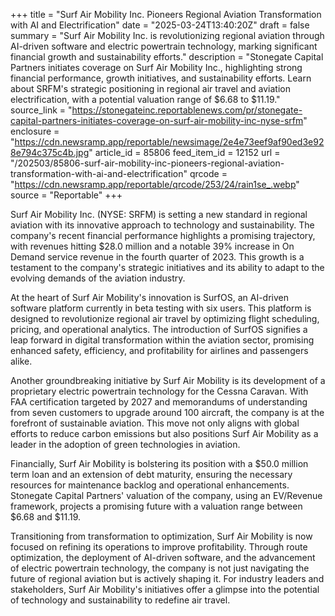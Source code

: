 +++
title = "Surf Air Mobility Inc. Pioneers Regional Aviation Transformation with AI and Electrification"
date = "2025-03-24T13:40:20Z"
draft = false
summary = "Surf Air Mobility Inc. is revolutionizing regional aviation through AI-driven software and electric powertrain technology, marking significant financial growth and sustainability efforts."
description = "Stonegate Capital Partners initiates coverage on Surf Air Mobility Inc., highlighting strong financial performance, growth initiatives, and sustainability efforts. Learn about SRFM's strategic positioning in regional air travel and aviation electrification, with a potential valuation range of $6.68 to $11.19."
source_link = "https://stonegateinc.reportablenews.com/pr/stonegate-capital-partners-initiates-coverage-on-surf-air-mobility-inc-nyse-srfm"
enclosure = "https://cdn.newsramp.app/reportable/newsimage/2e4e73eef9af90ed3e928e794c375c4b.jpg"
article_id = 85806
feed_item_id = 12152
url = "/202503/85806-surf-air-mobility-inc-pioneers-regional-aviation-transformation-with-ai-and-electrification"
qrcode = "https://cdn.newsramp.app/reportable/qrcode/253/24/rain1se_.webp"
source = "Reportable"
+++

<p>Surf Air Mobility Inc. (NYSE: SRFM) is setting a new standard in regional aviation with its innovative approach to technology and sustainability. The company's recent financial performance highlights a promising trajectory, with revenues hitting $28.0 million and a notable 39% increase in On Demand service revenue in the fourth quarter of 2023. This growth is a testament to the company's strategic initiatives and its ability to adapt to the evolving demands of the aviation industry.</p><p>At the heart of Surf Air Mobility's innovation is SurfOS, an AI-driven software platform currently in beta testing with six users. This platform is designed to revolutionize regional air travel by optimizing flight scheduling, pricing, and operational analytics. The introduction of SurfOS signifies a leap forward in digital transformation within the aviation sector, promising enhanced safety, efficiency, and profitability for airlines and passengers alike.</p><p>Another groundbreaking initiative by Surf Air Mobility is its development of a proprietary electric powertrain technology for the Cessna Caravan. With FAA certification targeted by 2027 and memorandums of understanding from seven customers to upgrade around 100 aircraft, the company is at the forefront of sustainable aviation. This move not only aligns with global efforts to reduce carbon emissions but also positions Surf Air Mobility as a leader in the adoption of green technologies in aviation.</p><p>Financially, Surf Air Mobility is bolstering its position with a $50.0 million term loan and an extension of debt maturity, ensuring the necessary resources for maintenance backlog and operational enhancements. Stonegate Capital Partners' valuation of the company, using an EV/Revenue framework, projects a promising future with a valuation range between $6.68 and $11.19.</p><p>Transitioning from transformation to optimization, Surf Air Mobility is now focused on refining its operations to improve profitability. Through route optimization, the deployment of AI-driven software, and the advancement of electric powertrain technology, the company is not just navigating the future of regional aviation but is actively shaping it. For industry leaders and stakeholders, Surf Air Mobility's initiatives offer a glimpse into the potential of technology and sustainability to redefine air travel.</p>